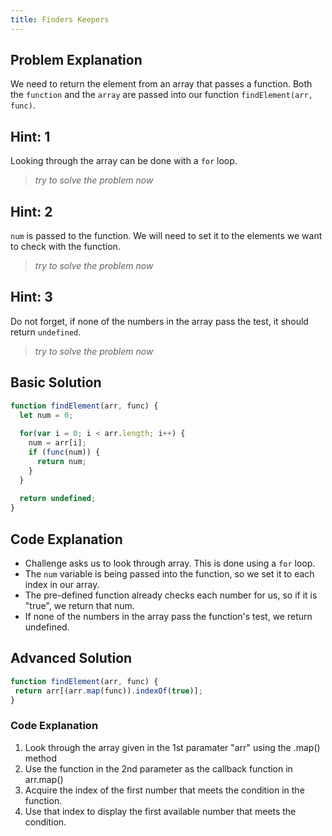```yaml
---
title: Finders Keepers
---
```

## Problem Explanation
We need to return the element from an array that passes a function. Both the `function` and the `array` are passed into our function `findElement(arr, func)`.

## Hint: 1
Looking through the array can be done with a `for` loop.
>*try to solve the problem now*

## Hint: 2
`num` is passed to the function. We will need to set it to the elements we want to check with the function.
>*try to solve the problem now*

## Hint: 3
Do not forget, if none of the numbers in the array pass the test, it should return `undefined`.
>*try to solve the problem now*

## Basic Solution

```javascript
function findElement(arr, func) {
  let num = 0;
  
  for(var i = 0; i < arr.length; i++) {
    num = arr[i];
    if (func(num)) {
      return num;
    }
  }
  
  return undefined;
}
```

## Code Explanation

* Challenge asks us to look through array. This is done using a `for` loop.
* The `num` variable is being passed into the function, so we set it to each index in our array.
* The pre-defined function already checks each number for us, so if it is "true", we return that num.
* If none of the numbers in the array pass the function's test, we return undefined.


## Advanced Solution

```javascript
function findElement(arr, func) {
 return arr[(arr.map(func)).indexOf(true)];
}
```

### Code Explanation
1. Look through the array given in the 1st paramater "arr" using the .map() method
2. Use the function in the 2nd parameter as the callback function in arr.map()
3. Acquire the index of the first number that meets the condition in the function.
4. Use that index to display the first available number that meets the condition.
